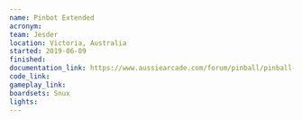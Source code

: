 ```yaml
---
name: Pinbot Extended
acronym:
team: Jesder
location: Victoria, Australia
started: 2019-06-09
finished:
documentation_link: https://www.aussiearcade.com/forum/pinball/pinball-restoration-s/home-brew-pinball-projects/102553-pinbot-extended-a-2-0-project
code_link:
gameplay_link:
boardsets: Snux
lights:
---
```


